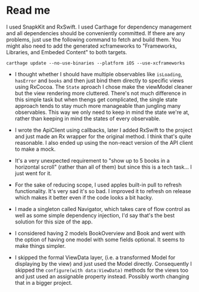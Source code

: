 # Read me 

I used SnapkKit and RxSwift. I used Carthage for dependency management and all dependencies should be conveniently committed. If there are any problems, just use the following command to fetch and build them. You might also need to add the generated xcframeworks to "Frameworks, Libraries, and Embeded Content" to both targets.

```carthage update --no-use-binaries --platform iOS --use-xcframeworks```

- I thought whether I should have multiple observables like `isLoading`, `hasError` and `books` and then just bind them directly to specific views using RxCocoa. The `State` aproach I chose make the viewModel cleaner but the view rendering more cluttered. There's not much difference in this simple task but when thengs get complicated, the single state approach tends to stay much more manageable than jungling many observables. This way we only need to keep in mind the state we're at, rather than keeping in mind the states of every observable.

- I wrote the ApiClient using callbacks, later I added RxSwift to the project and just made an Rx wrapper for the original method. I think that's quite reasonable. I also ended up using the non-react version of the API client to make a mock.

- It's a very unexpected requirement to "show up to 5 books in a horizontal scroll" (rather than all of them) but since this is a tech task... I just went for it.

- For the sake of reducing scope, I used apples built-in pull to refresh functionality. It's very sad it's so bad. I improved it to refresh on release which makes it better even if the code looks a bit hacky.

- I made a singleton called Navigator, which takes care of flow control as well as some simple dependency injection, I'd say that's the best solution for this size of the app.

- I considered having 2 models BookOverview and Book and went with the option of having one model with some fields optional. It seems to make things simpler.

- I skipped the formal ViewData layer, (i.e. a transformed Model for displaying by the view) and just used the Model directly. Consequently I skipped the `configure(with data:ViewData)` methods for the views too and just used an assignable property instead. Possibly worth changing that in a bigger project. 
